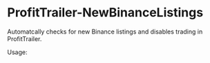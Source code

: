 # ProfitTrailer-NewBinanceListings

Automatcally checks for new Binance listings and disables trading in ProfitTrailer.

Usage:
 
